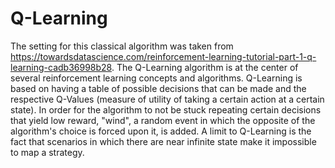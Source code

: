# Q-Learning

The setting for this classical algorithm was taken from https://towardsdatascience.com/reinforcement-learning-tutorial-part-1-q-learning-cadb36998b28. The
Q-Learning algorithm is at the center of several reinforcement learning concepts and algorithms. Q-Learning is based on having a table of possible
decisions that can be made and the respective Q-Values (measure of utility of taking a certain action at a certain state). In order for the algorithm to
not be stuck repeating certain decisions that yield low reward, "wind", a random event in which the opposite of the algorithm's choice is forced upon it,
is added. A limit to Q-Learning is the fact that scenarios in which there are near infinite state make it impossible to map a strategy.
